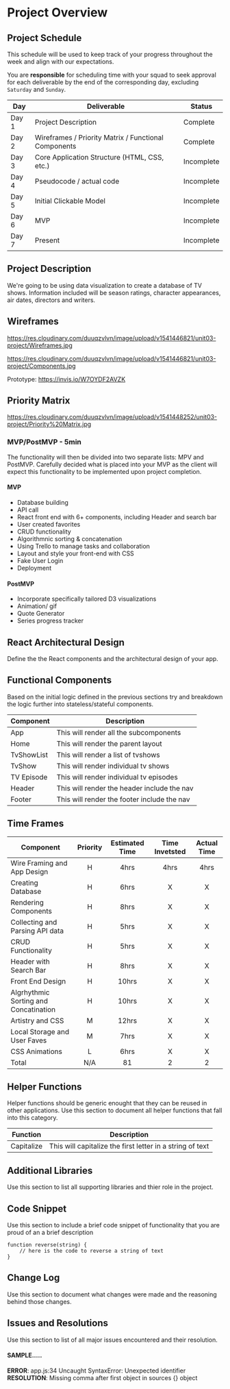 # Project Overview

## Project Schedule

This schedule will be used to keep track of your progress throughout the week and align with our expectations.  

You are **responsible** for scheduling time with your squad to seek approval for each deliverable by the end of the corresponding day, excluding `Saturday` and `Sunday`.

|  Day | Deliverable | Status
|---|---| ---|
|Day 1| Project Description | Complete
|Day 2| Wireframes / Priority Matrix / Functional Components | Complete
|Day 3| Core Application Structure (HTML, CSS, etc.) | Incomplete
|Day 4| Pseudocode / actual code | Incomplete
|Day 5| Initial Clickable Model  | Incomplete
|Day 6| MVP | Incomplete
|Day 7| Present | Incomplete


## Project Description

We're going to be using data visualization to create a database of TV shows. Information included will be season ratings, character appearances, air dates, directors and writers.

## Wireframes

https://res.cloudinary.com/duuqzvlvn/image/upload/v1541446821/unit03-project/Wireframes.jpg

https://res.cloudinary.com/duuqzvlvn/image/upload/v1541446821/unit03-project/Components.jpg

Prototype:
https://invis.io/W7OYDF2AVZK

## Priority Matrix

https://res.cloudinary.com/duuqzvlvn/image/upload/v1541448252/unit03-project/Priority%20Matrix.jpg

### MVP/PostMVP - 5min

The functionality will then be divided into two separate lists: MPV and PostMVP.  Carefully decided what is placed into your MVP as the client will expect this functionality to be implemented upon project completion.  

#### MVP 

- Database building
- API call
- React front end with 6+ components, including Header and search bar
- User created favorites
- CRUD functionality
- Algorithmnic sorting & concatenation
- Using Trello to manage tasks and collaboration
- Layout and style your front-end with CSS
- Fake User Login
- Deployment

#### PostMVP 

- Incorporate specifically tailored D3 visualizations
- Animation/ gif
- Quote Generator
- Series progress tracker

## React Architectural Design

Define the the React components and the architectural design of your app.

## Functional Components

Based on the initial logic defined in the previous sections try and breakdown the logic further into stateless/stateful components. 

| Component | Description | 
| --- | --- |  
| App | This will render all the subcomponents | 
| Home | This will render the parent layout | 
| TvShowList | This will render a list of tvshows | 
| TvShow | This will render individual tv shows | 
| TV Episode | This will render individual tv episodes | 
| Header | This will render the header include the nav | 
| Footer | This will render the footer include the nav | 

## Time Frames

| Component | Priority | Estimated Time | Time Invetsted | Actual Time |
| --- | :---: |  :---: | :---: | :---: |
| Wire Framing and App Design | H | 4hrs| 4hrs | 4hrs |
| Creating Database | H | 6hrs| X | X |
| Rendering Components | H | 8hrs| X | X |
| Collecting and Parsing API data | H | 5hrs| X | X |
| CRUD Functionality | H | 5hrs| X | X |
| Header with Search Bar | H | 8hrs| X | X |
| Front End Design | H | 10hrs| X | X |
| Algrhythmic Sorting and Concatination  | H | 10hrs| X | X |
| Artistry and CSS  | M | 12hrs| X | X |
| Local Storage and User Faves | M | 7hrs| X | X |
| CSS Animations | L | 6hrs| X | X |
| Total | N/A | 81 | 2 | 2 |

## Helper Functions
Helper functions should be generic enought that they can be reused in other applications. Use this section to document all helper functions that fall into this category.

| Function | Description | 
| --- | :---: |  
| Capitalize | This will capitalize the first letter in a string of text | 

## Additional Libraries
 Use this section to list all supporting libraries and thier role in the project. 

## Code Snippet

Use this section to include a brief code snippet of functionality that you are proud of an a brief description  

```
function reverse(string) {
    // here is the code to reverse a string of text
}
```

## Change Log
 Use this section to document what changes were made and the reasoning behind those changes.  

## Issues and Resolutions
 Use this section to list of all major issues encountered and their resolution.

#### SAMPLE.....
**ERROR**: app.js:34 Uncaught SyntaxError: Unexpected identifier                                
**RESOLUTION**: Missing comma after first object in sources {} object
